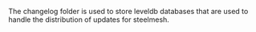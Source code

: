 The changelog folder is used to store leveldb databases that are used to handle the distribution of updates for steelmesh.